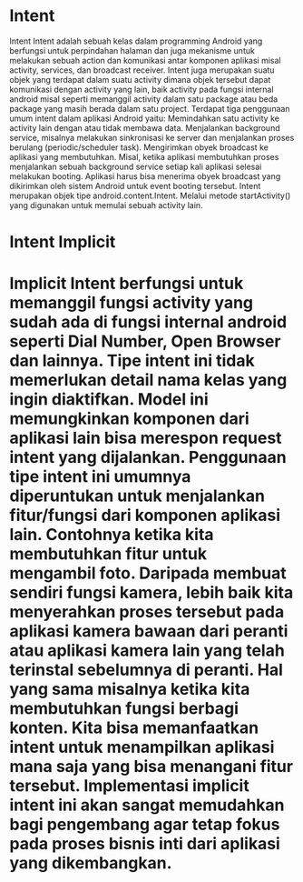 # Intent
<p>Intent
Intent adalah sebuah kelas dalam programming Android yang berfungsi untuk perpindahan 
halaman dan juga mekanisme untuk melakukan sebuah action dan komunikasi antar 
komponen aplikasi misal activity, services, dan broadcast receiver. Intent juga merupakan 
suatu objek yang terdapat dalam suatu activity dimana objek tersebut dapat komunikasi 
dengan activity yang lain, baik activity pada fungsi internal android misal seperti 
memanggil activity dalam satu package atau beda package yang masih berada dalam satu 
project.
Terdapat tiga penggunaan umum intent dalam aplikasi Android yaitu: Memindahkan satu 
activity ke activity lain dengan atau tidak membawa data. Menjalankan background 
service, misalnya melakukan sinkronisasi ke server dan menjalankan proses berulang 
(periodic/scheduler task). Mengirimkan obyek broadcast ke aplikasi yang membutuhkan. 
Misal, ketika aplikasi membutuhkan proses menjalankan sebuah background service setiap 
kali aplikasi selesai melakukan booting. Aplikasi harus bisa menerima obyek broadcast 
yang dikirimkan oleh sistem Android untuk event booting tersebut.
Intent merupakan objek tipe android.content.Intent. Melalui metode startActivity() yang 
digunakan untuk memulai sebuah activity lain. 
<h1>Intent Implicit<h1>
<p>
Implicit Intent berfungsi untuk memanggil fungsi activity yang sudah ada di fungsi 
internal android seperti Dial Number, Open Browser dan lainnya. Tipe intent ini tidak 
memerlukan detail nama kelas yang ingin diaktifkan. Model ini memungkinkan 
komponen dari aplikasi lain bisa merespon request intent yang dijalankan. Penggunaan 
tipe intent ini umumnya diperuntukan untuk menjalankan fitur/fungsi dari komponen
aplikasi lain. Contohnya ketika kita membutuhkan fitur untuk mengambil foto. 
Daripada membuat sendiri fungsi kamera, lebih baik kita menyerahkan proses tersebut 
pada aplikasi kamera bawaan dari peranti atau aplikasi kamera lain yang telah terinstal 
sebelumnya di peranti. Hal yang sama misalnya ketika kita membutuhkan fungsi 
berbagi konten. Kita bisa memanfaatkan intent untuk menampilkan aplikasi mana saja 
yang bisa menangani fitur tersebut. Implementasi implicit intent ini akan sangat 
memudahkan bagi pengembang agar tetap fokus pada proses bisnis inti dari aplikasi 
yang dikembangkan.</p>
